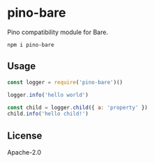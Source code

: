 # pino-bare

Pino compatibility module for Bare.

```
npm i pino-bare
```

## Usage

```js
const logger = require('pino-bare')()

logger.info('hello world')

const child = logger.child({ a: 'property' })
child.info('hello child!')
```

## License

Apache-2.0
